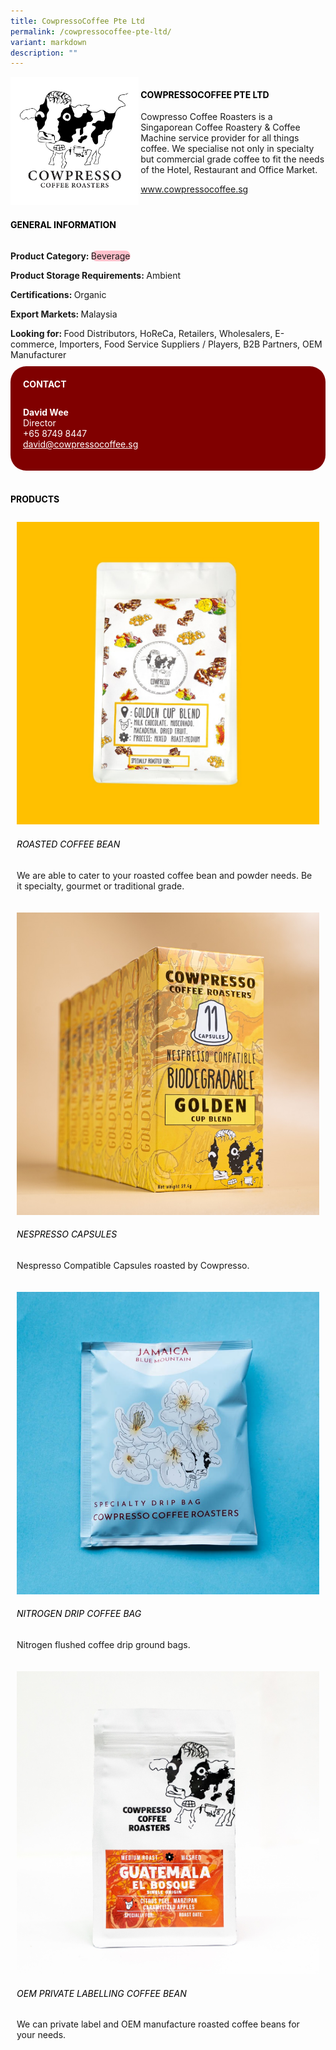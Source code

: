 ```yaml
---
title: CowpressoCoffee Pte Ltd
permalink: /cowpressocoffee-pte-ltd/
variant: markdown
description: ""
---
```

<div class="flex-paragraph">
	<div style="display: flex; flex-wrap: wrap;" class="flex-container">
		<div style="flex: 1 1 40%; display: block;" class="card sgds">
			<img src="/images/CowpressoCoffee/cowpressocoffee_logo.png">
		</div>
		<div style="flex: 1 1 58%; display: block; margin-left: 3px" class="card-sgds">
			<h4 style="text-transform: uppercase; color: black;"><b>CowpressoCoffee Pte Ltd</b></h4>
			<p>Cowpresso Coffee Roasters is a Singaporean Coffee Roastery &amp; Coffee Machine service provider for all things coffee. We specialise not only in specialty but commercial grade coffee to fit the needs of the Hotel, Restaurant and Office Market.</p>
			<p><a target="_blank" href="https://www.cowpressocoffee.sg">www.cowpressocoffee.sg</a></p>
		</div>
	</div>
</div>

<h4 style="text-transform: uppercase; color: black;">
	<b>General Information</b>
</h4>
<div style="display: flex; flex-wrap: wrap;" class="flex-container">
	<div style="flex: 1 1 65%; display: block; align-self: stretch" class="card sgds">
		<div class="flex-paragraph">
			<p>
				<b>Product Category: </b>
				<span style="background-color: pink; border-radius: 10px;">Beverage</span>
			</p>
			<p>
				<b>Product Storage Requirements: </b>Ambient
			</p>
			<p>
				<b>Certifications: </b>Organic
			</p>
			<p>
				<b>Export Markets: </b>Malaysia
			</p>
			<p style="margin-bottom: 10px;">
				<b>Looking for: </b>Food Distributors, HoReCa, Retailers, Wholesalers, E-commerce, Importers, Food Service Suppliers / Players, B2B Partners, OEM Manufacturer
			</p>
		</div>
	</div>
	<div style="flex: 1 1 35%; padding: 10px; display: block; background-color: maroon; border-radius: 25px; align-self: center;" class="card sgds">
		<h4 style="color: white; margin-top: 10px; margin-left: 10px;">CONTACT</h4>
		<div class="flex-paragraph">
			<p style="padding: 10px; color: white;">
				<b>David Wee</b>
				<br>Director<br>+65 8749 8447<br>
				<a style="color: white;" href="mailto:david@cowpressocoffee.sg">david@cowpressocoffee.sg</a>
			</p>
		</div>
	</div>
</div>
<br>
<h4 style="text-transform: uppercase; color: black;">
	<b>Products</b>
</h4>
<div style="display: flex; flex-wrap: wrap;">
	<div style="flex: 1 1 47%; margin: 10px; display: block;" class="card sgds">
		<div style="display: block;" class="flex-image">
			<img src="/images/CowpressoCoffee/cowpressocoffee_product_01.jpg">
		</div>
		<div class="flex-paragraph">
			<h6 style="text-transform: uppercase; color: black;">Roasted Coffee Bean</h6>
			<p>We are able to cater to your roasted coffee bean and powder needs. Be it specialty, gourmet or traditional grade.</p>
		</div>
	</div>
	<div style="flex: 1 1 47%; margin: 10px; display: block;" class="card sgds">
		<div style="display: block;" class="flex-image">
			<img src="/images/CowpressoCoffee/cowpressocoffee_product_02.jpg">
		</div>
		<div class="flex-paragraph">
			<h6 style="text-transform: uppercase; color: black;">Nespresso Capsules</h6>
			<p>Nespresso Compatible Capsules roasted by Cowpresso.</p>
		</div>
	</div>
	<div style="flex: 1 1 47%; margin: 10px; display: block;" class="card sgds">
		<div style="display: block;" class="flex-image">
			<img src="/images/CowpressoCoffee/cowpressocoffee_product_03.jpg">
		</div>
		<div class="flex-paragraph">
			<h6 style="text-transform: uppercase; color: black;">Nitrogen Drip Coffee Bag</h6>
			<p>Nitrogen flushed coffee drip ground bags.</p>
		</div>
	</div>
	<div style="flex: 1 1 47%; margin: 10px; display: block;" class="card sgds">
		<div style="display: block;" class="flex-image">
			<img src="/images/CowpressoCoffee/cowpressocoffee_product_04.jpg">
		</div>
		<div class="flex-paragraph">
			<h6 style="text-transform: uppercase; color: black;">OEM Private Labelling Coffee Bean</h6>
			<p>We can private label and OEM manufacture roasted coffee beans for your needs.</p>
		</div>
	</div>
</div>